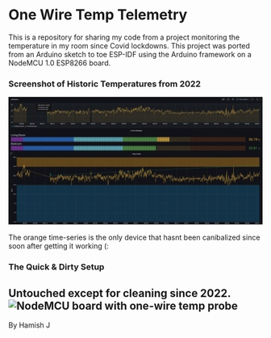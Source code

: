 # One Wire Temp Telemetry

This is a repository for sharing my code from a project monitoring the temperature in my room since Covid lockdowns. This project was ported from an Arduino sketch to toe ESP-IDF using the Arduino framework on a NodeMCU 1.0 ESP8266 board. 

### Screenshot of Historic Temperatures from 2022
![Grafana screenshot](docs/assets/telemetry-dashboard.png)

The orange time-series is the only device that hasnt been canibalized since soon after getting it working (:

### The Quick & Dirty Setup

Untouched except for cleaning since 2022.
![NodeMCU board with one-wire temp probe](https://cdn.discordapp.com/attachments/776190160621535244/1259627102223728641/PXL_20240707_214736538.jpg?ex=668c5ea7&is=668b0d27&hm=d075f4d013baf5ca38f9651ddf3e70188de78388baedd3f24c12357d39fc878a&)
---
By Hamish J
